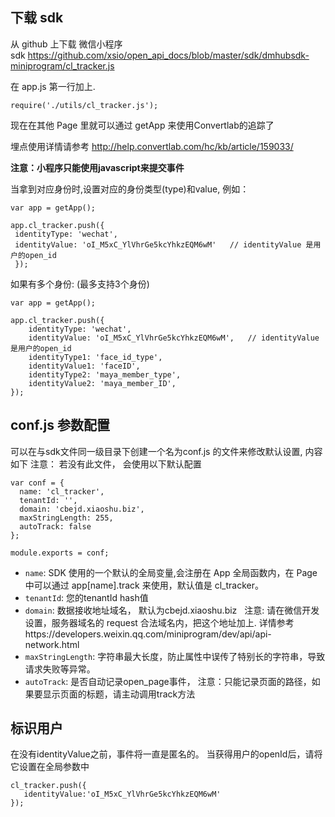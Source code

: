 ## 下载 sdk
从 github 上下载 微信小程序 sdk https://github.com/xsio/open_api_docs/blob/master/sdk/dmhubsdk-miniprogram/cl_tracker.js

在 app.js 第一行加上. 

```
require('./utils/cl_tracker.js');
```

现在在其他 Page 里就可以通过 getApp 来使用Convertlab的追踪了

埋点使用详情请参考 http://help.convertlab.com/hc/kb/article/159033/

__注意：小程序只能使用javascript来提交事件__

当拿到对应身份时,设置对应的身份类型(type)和value,  例如：
```
var app = getApp();

app.cl_tracker.push({ 
 identityType: 'wechat',
 identityValue: 'oI_M5xC_YlVhrGe5kcYhkzEQM6wM'   // identityValue 是用户的open_id
 });
```

如果有多个身份: (最多支持3个身份)
```
var app = getApp();

app.cl_tracker.push({
    identityType: 'wechat',
    identityValue: 'oI_M5xC_YlVhrGe5kcYhkzEQM6wM',   // identityValue 是用户的open_id
    identityType1: 'face_id_type',
    identityValue1: 'faceID',
    identityType2: 'maya_member_type',
    identityValue2: 'maya_member_ID',
});
```

## conf.js 参数配置
可以在与sdk文件同一级目录下创建一个名为conf.js 的文件来修改默认设置, 内容如下
注意： 若没有此文件， 会使用以下默认配置

```
var conf = {
  name: 'cl_tracker',
  tenantId: '',
  domain: 'cbejd.xiaoshu.biz',
  maxStringLength: 255,
  autoTrack: false
};

module.exports = conf;
```

- `name`: SDK 使用的一个默认的全局变量,会注册在 App 全局函数内，在 Page 中可以通过 app[name].track 来使用，默认值是 cl_tracker。
- `tenantId`: 您的tenantId hash值
- `domain`: 数据接收地址域名， 默认为cbejd.xiaoshu.biz 
	  注意: 请在微信开发设置，服务器域名的 request 合法域名内，把这个地址加上. 详情参考https://developers.weixin.qq.com/miniprogram/dev/api/api-network.html
- `maxStringLength`: 字符串最大长度，防止属性中误传了特别长的字符串，导致请求失败等异常。
- `autoTrack`: 是否自动记录open_page事件， 注意：只能记录页面的路径，如果要显示页面的标题，请主动调用track方法

## 标识用户
在没有identityValue之前，事件将一直是匿名的。
当获得用户的openId后，请将它设置在全局参数中
```
cl_tracker.push({
   identityValue:'oI_M5xC_YlVhrGe5kcYhkzEQM6wM'
});
```
